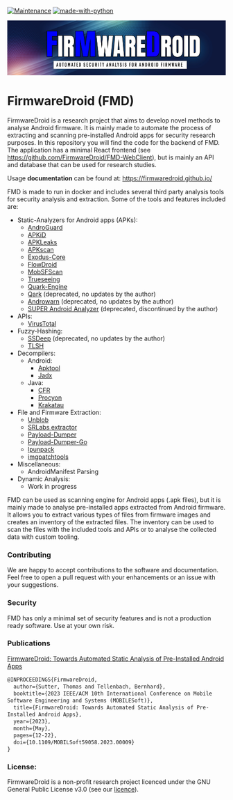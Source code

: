 [![Maintenance](https://img.shields.io/badge/Maintained%3F-yes-green.svg)](https://GitHub.com/Naereen/StrapDown.js/graphs/commit-activity)
[![made-with-python](https://img.shields.io/badge/Made%20with-Python-1f425f.svg)](https://www.python.org/)


![FMD-HEADER.png](docs/FMD-HEADER.png)

# FirmwareDroid (FMD)
FirmwareDroid is a research project that aims to develop novel methods to analyse Android firmware. It is mainly made 
to automate the process of extracting and scanning pre-installed Android apps for security research purposes. In this 
repository you will find the code for the backend of FMD. The application has a minimal React
frontend (see https://github.com/FirmwareDroid/FMD-WebClient), but is mainly an API and database 
that can be used for research studies.

Usage **documentation** can be found at: https://firmwaredroid.github.io/

FMD is made to run in docker and includes several third party analysis tools for security analysis and extraction.
Some of the tools and features included are:

* Static-Analyzers for Android apps (APKs):
  * [AndroGuard](https://github.com/androguard/androguard)
  * [APKiD](https://github.com/rednaga/APKiD/)
  * [APKLeaks](https://github.com/dwisiswant0/apkleaks/)
  * [APKscan](https://github.com/LucasFaudman/apkscan)
  * [Exodus-Core](https://github.com/Exodus-Privacy/exodus-core/)
  * [FlowDroid](https://github.com/secure-software-engineering/FlowDroid)
  * [MobSFScan](https://github.com/MobSF/mobsfscan)
  * [Trueseeing](https://github.com/alterakey/trueseeing)
  * [Quark-Engine](https://github.com/quark-engine/quark-engine)
  * [Qark](https://github.com/linkedin/qark/) (deprecated, no updates by the author)
  * [Androwarn](https://github.com/maaaaz/androwarn/) (deprecated, no updates by the author)
  * [SUPER Android Analyzer](https://github.com/SUPERAndroidAnalyzer/super/) (deprecated, discontinued by the author)
* APIs:
  * [VirusTotal](https://www.virustotal.com)
* Fuzzy-Hashing:
  * [SSDeep](https://ssdeep-project.github.io/ssdeep/index.html) (deprecated, no updates by the author)
  * [TLSH](https://tlsh.org/)
* Decompilers:
  * Android:
    * [Apktool](https://apktool.org/)
    * [Jadx](https://github.com/skylot/jadx)
  * Java:
    * [CFR](https://github.com/leibnitz27/cfr)
    * [Procyon](https://github.com/mstrobel/procyon)
    * [Krakatau](https://github.com/Storyyeller/Krakatau)
* File and Firmware Extraction:
  * [Unblob](https://github.com/onekey-sec/unblob)
  * [SRLabs extractor](https://github.com/srlabs/extractor)
  * [Payload-Dumper](https://github.com/vm03/payload_dumper)
  * [Payload-Dumper-Go](https://github.com/ssut/payload-dumper-go)
  * [lpunpack](https://github.com/LonelyFool/lpunpack_and_lpmake/tree/android11)
  * [imgpatchtools](https://github.com/erfanoabdi/imgpatchtools)
* Miscellaneous:
  * AndroidManifest Parsing
* Dynamic Analysis:
  * Work in progress

FMD can be used as scanning engine for Android apps (.apk files), but it is mainly made to analyse pre-installed 
apps extracted from Android firmware. It allows you to extract various types of files from firmware images and creates
an inventory of the extracted files. The inventory can be used to scan the files with the included tools and APIs or to
analyse the collected data with custom tooling.

### Contributing

We are happy to accept contributions to the software and documentation. Feel free to open a pull request with your
enhancements or an issue with your suggestions. 

### Security

FMD has only a minimal set of security features and is not a production ready software. Use at your own risk.

### Publications

[FirmwareDroid: Towards Automated Static Analysis of Pre-Installed Android Apps](https://ieeexplore.ieee.org/document/10172951)
``` 
@INPROCEEDINGS{FirmwareDroid,
  author={Sutter, Thomas and Tellenbach, Bernhard},
  booktitle={2023 IEEE/ACM 10th International Conference on Mobile Software Engineering and Systems (MOBILESoft)}, 
  title={FirmwareDroid: Towards Automated Static Analysis of Pre-Installed Android Apps}, 
  year={2023},
  month={May},
  pages={12-22},
  doi={10.1109/MOBILSoft59058.2023.00009}
}
```

### License:
FirmwareDroid is a non-profit research project licenced under the GNU General Public License v3.0
(see our [licence](https://github.com/FirmwareDroid/FirmwareDroid/blob/main/LICENSE.md)).
